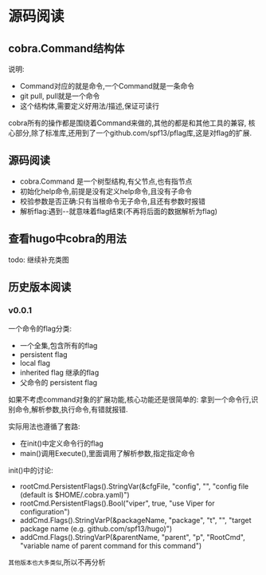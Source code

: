 # 源码阅读

## cobra.Command结构体

说明:
- Command对应的就是命令,一个Command就是一条命令
- git pull, pull就是一个命令
- 这个结构体,需要定义好用法/描述,保证可读行

cobra所有的操作都是围绕着Command来做的,其他的都是和其他工具的兼容,
核心部分,除了标准库,还用到了一个github.com/spf13/pflag库,这是对flag的扩展.

## 源码阅读

- cobra.Command 是一个树型结构,有父节点,也有指节点
- 初始化help命令,前提是没有定义help命令,且没有子命令
- 校验参数是否正确:只有当根命令无子命令,且还有参数时报错
- 解析flag:遇到--就意味着flag结束(不再将后面的数据解析为flag)


## 查看hugo中cobra的用法

todo: 继续补充类图

## 历史版本阅读

### v0.0.1

一个命令的flag分类:
- 一个全集,包含所有的flag
- persistent flag
- local flag
- inherited flag 继承的flag
- 父命令的 persistent flag

如果不考虑command对象的扩展功能,核心功能还是很简单的:
拿到一个命令行,识别命令,解析参数,执行命令,有错就报错.

实际用法也遵循了套路:
- 在init()中定义命令行的flag
- main()调用Execute(),里面调用了解析参数,指定指定命令

init()中的讨论:
- rootCmd.PersistentFlags().StringVar(&cfgFile, "config", "", "config file (default is $HOME/.cobra.yaml)")
- rootCmd.PersistentFlags().Bool("viper", true, "use Viper for configuration")
- addCmd.Flags().StringVarP(&packageName, "package", "t", "", "target package name (e.g. github.com/spf13/hugo)") 
- addCmd.Flags().StringVarP(&parentName, "parent", "p", "RootCmd", "variable name of parent command for this command")

`其他版本也大多类似`,所以不再分析

